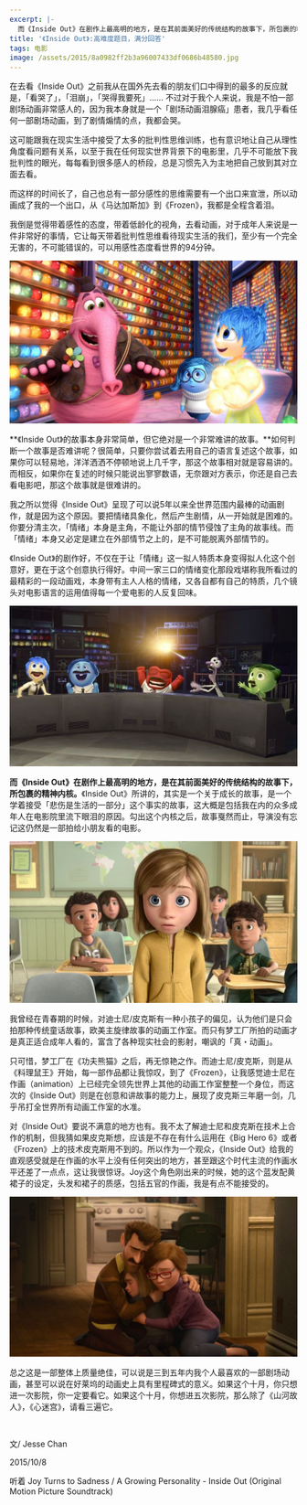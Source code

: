```yaml
---
excerpt: |-
  而《Inside Out》在剧作上最高明的地方，是在其前面美好的传统结构的故事下，所包裹的精神内核。<br> 《Inside Out》所讲的，其实是一个关于成长的故事，是一个学着接受「悲伤是生活的一部分」这个事实的故事，这大概是包括我在内的众多成年人在电影院里流下眼泪的原因。
title: '《Inside Out》:高难度题目，满分回答'
tags: 电影
image: /assets/2015/8a0982ff2b3a96007433df0686b48580.jpg
---
```


在去看《Inside Out》之前我从在国外先去看的朋友们口中得到的最多的反应就是，「看哭了」，「泪崩」，「哭得我要死」…… 不过对于我个人来说，我是不怕一部剧场动画非常感人的，因为我本身就是一个「剧场动画泪腺癌」患者，我几乎看任何一部剧场动画，到了剧情煽情的点，我都会哭。

这可能跟我在现实生活中接受了太多的批判性思维训练，也有意识地让自己从理性角度看问题有关系，以至于我在任何现实世界背景下的电影里，几乎不可能放下我批判性的眼光，每每看到很多感人的桥段，总是习惯先入为主地把自己放到其对立面去看。

而这样的时间长了，自己也总有一部分感性的思维需要有一个出口来宣泄，所以动画成了我的一个出口，从《马达加斯加》到《Frozen》，我都是全程含着泪。

我倒是觉得带着感性的态度，带着低龄化的视角，去看动画，对于成年人来说是一件非常好的事情，它让每天带着批判性思维看待现实生活的我们，至少有一个完全无害的，不可能错误的，可以用感性态度看世界的94分钟。

![](/assets/2015/58b2369e981c74e5dbd8e375196bf683.jpg)

**《Inside Out》的故事本身非常简单，但它绝对是一个非常难讲的故事。**如何判断一个故事是否难讲呢？很简单，只要你尝试着去用自己的语言复述这个故事，如果你可以轻易地，洋洋洒洒不停顿地说上几千字，那这个故事相对就是容易讲的。而相反，如果你在复述的时候只能说出寥寥数语，无奈跟对方表示，你还是自己去看电影吧，那这个故事就是很难讲的。

我之所以觉得《Inside Out》呈现了可以说5年以来全世界范围内最棒的动画剧作，就是因为这个原因。要把情绪具象化，然后产生剧情，从一开始就是困难的。你要分清主次，「情绪」本身是主角，不能让外部的情节侵蚀了主角的故事线。而「情绪」本身又必定是建立在外部情节之上的，是不可能脱离外部情节的。

《Inside Out》的剧作好，不仅在于让「情绪」这一拟人特质本身变得拟人化这个创意好，更在于这个创意执行得好。中间一家三口的情绪变化那段戏堪称我所看过的最精彩的一段动画戏，本身带有主人人格的情绪，又各自都有自己的特质，几个镜头对电影语言的运用值得每一个爱电影的人反复回味。

![](/assets/2015/eb0742891627c9a53fbcc1cfa38748ba.jpg)

**而《Inside Out》在剧作上最高明的地方，是在其前面美好的传统结构的故事下，所包裹的精神内核。**《Inside Out》所讲的，其实是一个关于成长的故事，是一个学着接受「悲伤是生活的一部分」这个事实的故事，这大概是包括我在内的众多成年人在电影院里流下眼泪的原因。勾出这个内核之后，故事戛然而止，导演没有忘记这仍然是一部拍给小朋友看的电影。

![](/assets/2015/13eff3c35b45d9a7701277d967b4641f.jpg)

我曾经在青春期的时候，对迪士尼/皮克斯有一种小孩子的偏见，认为他们是只会拍那种传统童话故事，欧美主旋律故事的动画工作室。而只有梦工厂所拍的动画才是真正适合成年人看的，富含了各种现实社会的影射，嘲讽的「真・动画」。

只可惜，梦工厂在《功夫熊猫》之后，再无惊艳之作。而迪士尼/皮克斯，则是从《料理鼠王》开始，每一部作品都让我惊叹，到了《Frozen》，让我感觉迪士尼在作画（animation）上已经完全领先世界上其他的动画工作室整整一个身位，而这次的《Inside Out》则是在创意和讲故事的能力上，展现了皮克斯三年磨一剑，几乎吊打全世界所有动画工作室的水准。

对《Inside Out》要说不满意的地方也有。我不太了解迪士尼和皮克斯在技术上合作的机制，但我猜如果皮克斯想，应该是不存在有什么运用在《Big Hero 6》或者《Frozen》上的技术皮克斯用不到的。所以作为一个观众，《Inside Out》给我的直观感受就是在作画的水平上没有任何突出的地方，甚至跟这个时代主流的作画水平还差了一点点，这让我很惊讶。Joy这个角色刚出来的时候，她的这个蓝发配黄裙子的设定，头发和裙子的质感，包括五官的作画，我是有点不能接受的。

![](/assets/2015/3e0031094d2f85f0700217333fc342a5.jpg)

总之这是一部整体上质量绝佳，可以说是三到五年内我个人最喜欢的一部剧场动画，甚至可以说在好莱坞的动画史上具有里程碑式的意义。如果这个十月，你只想进一次影院，你一定要看它。如果这个十月，你想进五次影院，那么除了《山河故人》，《心迷宫》，请看三遍它。

<br>

文/ Jesse Chan

2015/10/8

听着 Joy Turns to Sadness / A Growing Personality - Inside Out (Original Motion Picture Soundtrack)
